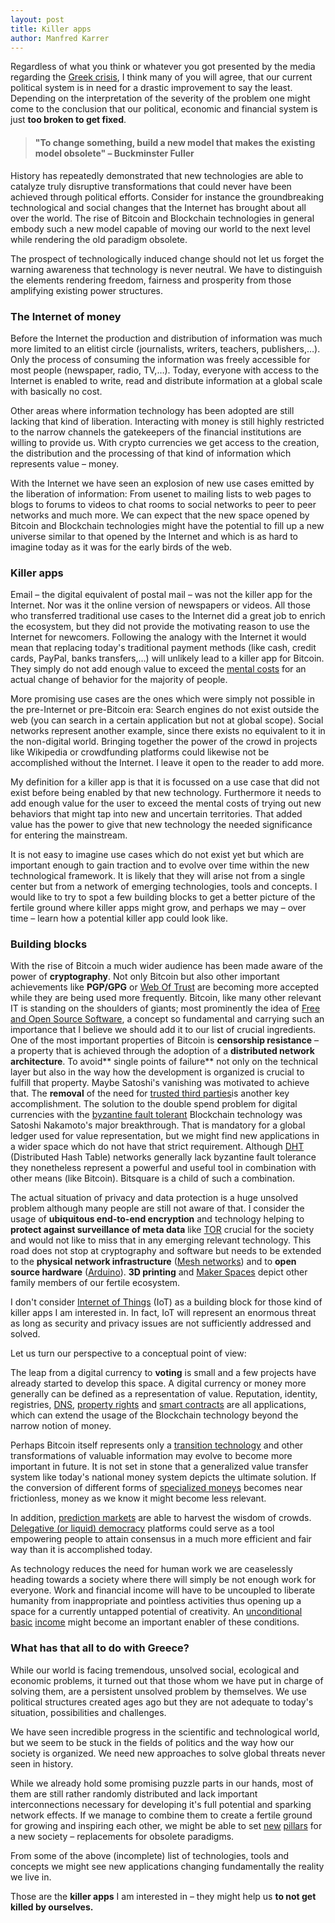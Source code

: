 ```yaml
---
layout: post
title: Killer apps
author: Manfred Karrer
---
```

Regardless of what you think or whatever you got presented by the media regarding the [Greek crisis][1], I think many of you will agree, that our current political system is in need for a drastic improvement to say the least.
Depending on the interpretation of the severity of the problem one might come to the conclusion that our political, economic and financial system is just **too broken to get fixed**.

> #### "To change something, build a new model that makes the existing model obsolete" – Buckminster Fuller

History has repeatedly demonstrated that new technologies are able to catalyze truly disruptive transformations that could never have been achieved through political efforts. Consider for instance the groundbreaking technological and social changes that the Internet has brought about all over the world.
The rise of Bitcoin and Blockchain technologies in general embody such a new model capable of moving our world to the next level while rendering the old paradigm obsolete.

The prospect of technologically induced change should not let us forget the warning awareness that technology is never neutral. We have to distinguish the elements rendering freedom, fairness and prosperity from those amplifying existing power structures.

### The Internet of money

Before the Internet the production and distribution of information was much more limited to an elitist circle (journalists, writers, teachers, publishers,…). Only the process of consuming the information was freely accessible for most people (newspaper, radio, TV,…). Today, everyone with access to the Internet is enabled to write, read and distribute information at a global scale with basically no cost.

Other areas where information technology has been adopted are still lacking that kind of liberation. Interacting with money is still highly restricted to the narrow channels the gatekeepers of the financial institutions are willing to provide us. With crypto currencies we get access to the creation, the distribution and the processing of that kind of information which represents value – money.

With the Internet we have seen an explosion of new use cases emitted by the liberation of information: From usenet to mailing lists to web pages to blogs to forums to videos to chat rooms to social networks to peer to peer networks and much more. We can expect that the new space opened by Bitcoin and Blockchain technologies might have the potential to fill up a new universe similar to that opened by the Internet and which is as hard to imagine today as it was for the early birds of the web.

### Killer apps

Email – the digital equivalent of postal mail – was not  the killer app for the Internet. Nor was it the online version of newspapers or videos. All those who transferred traditional use cases to the Internet did a great job to enrich the ecosystem, but they did not provide the motivating reason to use the Internet for newcomers.
Following the analogy with the Internet it would mean that replacing today's traditional payment methods (like cash, credit cards, PayPal, banks transfers,…) will unlikely lead to a killer app for Bitcoin. They simply do not add enough value to exceed the [mental costs][2] for an actual change of behavior for the majority of people.

More promising use cases are the ones which were simply not possible in the pre-Internet or pre-Bitcoin era: Search engines do not exist outside the web (you can search in a certain application but not at global scope). Social networks represent another example, since there exists no equivalent to it in the non-digital world. Bringing together the power of the crowd in projects like Wikipedia or crowdfunding platforms could likewise not be accomplished without the Internet. I leave it open to the reader to add more.

My definition for a killer app is that it is focussed on a use case that did not exist before being enabled by that new technology. Furthermore it needs to add enough value for the user to exceed the mental costs of trying out new behaviors that might tap into new and uncertain territories. That added value has the power to give that new technology the needed significance for entering the mainstream.

It is not easy to imagine use cases which do not exist yet but which are important enough to gain traction and to evolve over time within the new technological framework.
It is likely that they will arise not from a single center but from a network of emerging technologies, tools and concepts. I would like to try to spot a few building blocks to get a better picture of the fertile ground where killer apps might grow, and perhaps we may – over time – learn how a potential killer app could look like.

### Building blocks

With the rise of Bitcoin a much wider audience has been made aware of the power of **cryptography**. Not only Bitcoin but also other important achievements like **PGP/GPG** or [Web Of Trust][3] are becoming more accepted while they are being used more frequently.
Bitcoin, like many other relevant IT is standing on the shoulders of giants; most prominently the idea of [Free and Open Source Software][4], a concept so fundamental and carrying such an importance that I believe we should add it to our list of crucial ingredients.
One of the most important properties of Bitcoin is **censorship resistance** – a property that is achieved through the adoption of a **distributed network architecture**. To avoid** single points of failure** not only on the technical layer but also in the way how the development is organized is crucial to fulfill that property. Maybe Satoshi's vanishing was motivated to achieve that. The **removal** of the need for [trusted third parties][5]is another key accomplishment.
The solution to the double spend problem for digital currencies with the [byzantine fault tolerant][6] Blockchain technology was Satoshi Nakamoto's major breakthrough. That is mandatory for a global ledger used for value representation, but we might find new applications in a wider space which do not have that strict requirement. Although [DHT][7] (Distributed Hash Table) networks generally lack byzantine fault tolerance they nonetheless represent a powerful and useful tool in combination with other means (like Bitcoin). Bitsquare is a child of such a combination.

The actual situation of privacy and data protection is a huge unsolved problem although many people are still not aware of that. I consider the usage of **ubiquitous end-to-end encryption** and technology helping to **protect against surveillance of meta data** like [TOR][8] crucial for the society and would not like to miss that in any emerging relevant technology.
This road does not stop at cryptography and software but needs to be extended to the **physical network infrastructure** ([Mesh networks][9]) and to **open source hardware** ([Arduino][10]).
**3D printing** and [Maker Spaces][11] depict other family members of our fertile ecosystem.

I don't consider [Internet of Things][12] (IoT) as a building block for those kind of killer apps I am interested in. In fact, IoT will represent an enormous threat as long as security and privacy issues are not sufficiently addressed and solved.

Let us turn our perspective to a conceptual point of view:

The leap from a digital currency to **voting** is small and a few projects have already started to develop this space.
A digital currency or money more generally can be defined as a representation of value. Reputation, identity, registries, [DNS][13], [property rights][14] and [smart contracts][15] are all applications, which can extend the usage of the Blockchain technology beyond the narrow notion of money.

Perhaps Bitcoin itself represents only a [transition technology][16] and other transformations of valuable information may evolve to become more important in future. It is not set in stone that a generalized value transfer system like today's national money system depicts the ultimate solution. If the conversion of different forms of [specialized moneys][17] becomes near frictionless, money as we know it might become less relevant.

In addition, [prediction markets][18] are able to harvest the wisdom of crowds.
[Delegative (or liquid) democracy][19] platforms could serve as a tool empowering people to attain consensus in a much more efficient and fair way than it is accomplished today.

As technology reduces the need for human work we are ceaselessly heading towards a society where there will simply be not enough work for everyone. Work and financial income will have to be uncoupled to liberate humanity from inappropriate and pointless activities thus opening up a space for a currently untapped potential of creativity. An [unconditional][20] [basic][21] [income][22] might become an important enabler of these conditions.

### What has that all to do with Greece?

While our world is facing tremendous, unsolved social, ecological and economic problems, it turned out that those whom we have put in charge of solving them, are a persistent unsolved problem by themselves. We use political structures created ages ago but they are not adequate to today's situation, possibilities and challenges.

We have seen incredible progress in the scientific and technological world, but we seem to be stuck in the fields of politics and the way how our society is organized. We need new approaches to solve global threats never seen in history.

While we already hold some promising puzzle parts in our hands, most of them are still rather randomly distributed and lack important interconnections necessary for developing it's full potential and sparking network effects. If we manage to combine them to create a fertile ground for growing and inspiring each other, we might be able to set [new][23] [pillars][24] for a new society – replacements for obsolete paradigms.

From some of the above (incomplete) list of technologies, tools and concepts we might see new applications changing fundamentally the reality we live in.

Those are the **killer apps** I am interested in – they might help us **to not get killed by ourselves.**

[1]: http://yanisvaroufakis.eu/
[2]: http://web.archive.org/web/20160914084456/http://szabo.best.vwh.net/micropayments.html
[3]: https://en.wikipedia.org/wiki/Web_of_trust
[4]: https://en.wikipedia.org/wiki/Free_and_open-source_software
[5]: http://web.archive.org/web/20160705000502/http://szabo.best.vwh.net/ttps.html
[6]: https://en.wikipedia.org/wiki/Byzantine_fault_tolerance
[7]: https://en.wikipedia.org/wiki/Distributed_hash_table
[8]: https://www.torproject.org/
[9]: https://en.wikipedia.org/wiki/Mesh_networking
[10]: https://en.wikipedia.org/wiki/Arduino
[11]: https://en.wikipedia.org/wiki/Maker_culture
[12]: https://en.wikipedia.org/wiki/Internet_of_Things
[13]: https://namecoin.info/
[14]: http://web.archive.org/web/20160705000502/http://szabo.best.vwh.net/securetitle.html
[15]: http://web.archive.org/web/20160705000502/http://szabo.best.vwh.net/smart.contracts.html
[16]: http://www.iamsatoshi.com/bitcoin-transition-technology/
[17]: https://books.google.es/books/about/Rethinking_Money.html?id=khsInwEACAAJ&redir_esc=y
[18]: http://www.augur.net/
[19]: https://en.wikipedia.org/wiki/Delegative_democracy
[20]: https://en.wikipedia.org/wiki/Basic_income
[21]: http://www.lietaer.com/
[22]: https://ourbasicincome.wordpress.com/2015/06/18/circles-universal-basic-income/
[23]: http://www.lietaer.com/2015/02/bernard-lietaer-why-we-need-a-monetary-ecosystem-inria-2014/
[24]: https://www.youtube.com/watch?v=8oeiOeDq_Nc
